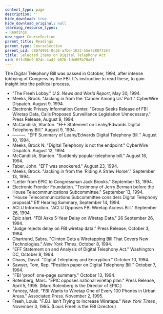 ```yaml
---
content_type: page
description: ''
hide_download: true
hide_download_original: null
learning_resource_types:
- Readings
ocw_type: CourseSection
parent_title: Readings
parent_type: CourseSection
parent_uid: c807d991-0c36-a7b6-1022-b5e758877384
title: Selected Items on Digital Telephony Act
uid: 6f1d86e9-624c-4a4f-b82b-1de665b76a0f
---
```


The Digital Telephony Bill was passed in October, 1994, after intense lobbying of Congress by the FBI. It's instructive to read these, to gain insight into the political process.

*   "The Freeh Lobby." _U.S. News and World Report_, May 30, 1994.
*   Meeks, Brock. "Jacking in from the 'Cancer Among Us' Port." CyberWire Dispatch. August 9, 1994.
*   Electronic Privacy Information Center. "Group Seeks Release of FBI Wiretap Data, Calls Proposed Surveillance Legislation Unnecessary." Press Release, August 9, 1994.
*   McCandlish, Stanton. "EFF Statement on Leahy/Edwards Digital Telephony Bill." August 9, 1994.
*   ———. "EFF Summary of Leahy/Edwards Digital Telephony Bill." August 10, 1994.
*   Meeks, Brock N. "Digital Telephony is not the endpoint." CyberWire Dispatch. August 12, 1994.
*   McCandlish, Stanton. "Suddenly popular telephony bill." August 16, 1994.
*   Taber, John. "EFF was snookered." August 23, 1994.
*   Meeks, Brock. "Jacking in from the 'Riding A Straw Horse'." September 13, 1994.
*   "Letter from EPIC to Congressman Jack Brooks." September 13, 1994.
*   Electronic Frontier Foundation. "Testimony of Jerry Berman before the House Telecommunications Subcommittee." September 13, 1994.
*   "House Telecommunications Subcommittee considers Digital Telephony proposal." Eff Hearing Summary, September 14, 1994.
*   ACLU Information. "ACLU Opposes FBI Wiretap Access Bill." September 26, 1994.
*   Epic alert. "FBI Asks 5-Year Delay on Wiretap Data." 26 September 26, 1994.
*   "Judge rejects delay on FBI wiretap data." Press Release, October 3, 1994.
*   Chartrand, Sabra. "Clinton Gets a Wiretapping Bill That Covers New Technologies." _New York Times_, October 8, 1994.
*   "EFF Statement on and Analysis of Digital Telephony Act." Washington DC, October 8, 1994.
*   Chaos, David. "Digital Telephony and Encryption." October 10, 1994.
*   Sawyer, Tom, Rep. "Position paper on Digital Telephony Bill." October 7, 1994.
*   "FBI 'proof' one-page summary." October 13, 1994.
*   Rotenberg, Marc. "EPIC opposes national wiretap plan." Press Release, April 5, 1995. (Marc Rotenberg is the Director of EPIC.)
*   Yancey, Matt. "FBI Wants to Wiretap One of Every 100 Phones in Urban Areas." Associated Press. November 2, 1995.
*   Freeh, Louis. "F.B.I. Isn't Trying to Increase Wiretaps." _New York Times_ , November 3, 1995. (Louis Freeh is the FBI Director.)
